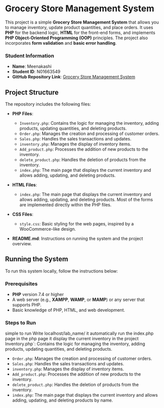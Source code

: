 # Grocery Store Management System

This project is a simple **Grocery Store Management System** that allows you to manage inventory, update product quantities, and place orders. It uses **PHP** for the backend logic, **HTML** for the front-end forms, and implements **PHP Object-Oriented Programming (OOP)** principles. The project also incorporates **form validation** and **basic error handling**.

### Student Information
- **Name**: Meenakashi
- **Student ID**: N01663549
- **GitHub Repository Link**: [Grocery Store Management System](https://github.com/Meenakshi8262/lab3_meenakshi_n01663549.git)

## Project Structure

The repository includes the following files:

- **PHP Files**:
  - `Inventory.php`: Contains the logic for managing the inventory, adding products, updating quantities, and deleting products.
  - `Order.php`: Manages the creation and processing of customer orders.
  - `Sales.php`: Handles the sales transactions and updates.
  - `inventory.php`: Manages the display of inventory items.
  - `Add_product.php`: Processes the addition of new products to the inventory.
  - `delete_product.php`: Handles the deletion of products from the inventory.
  - `index.php`: The main page that displays the current inventory and allows adding, updating, and deleting products.

- **HTML Files**:
  - `index.php`: The main page that displays the current inventory and allows adding, updating, and deleting products. Most of the forms are implemented directly within the PHP files.

- **CSS Files**:
  - `style.css`: Basic styling for the web pages, inspired by a WooCommerce-like design.

- **README.md**: Instructions on running the system and the project overview.

## Running the System

To run this system locally, follow the instructions below:

### Prerequisites
- **PHP** version 7.4 or higher
- A web server (e.g., **XAMPP**, **WAMP**, or **MAMP**) or any server that supports PHP.
- Basic knowledge of PHP, HTML, and web development.

### Steps to Run
simple to run 
Write localhost/lab_name/ it automatically run the index.php page in the php page it display the current inventory in the project
Inventory.php`: Contains the logic for managing the inventory, adding products, updating quantities, and deleting products.
  - `Order.php`: Manages the creation and processing of customer orders.
  - `Sales.php`: Handles the sales transactions and updates.
  - `inventory.php`: Manages the display of inventory items.
  - `Add_product.php`: Processes the addition of new products to the inventory.
  - `delete_product.php`: Handles the deletion of products from the inventory.
  - `index.php`: The main page that displays the current inventory and allows adding, updating, and deleting products by name.
